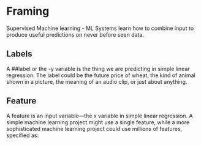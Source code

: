 # Framing

Supervised Machine learning -
     ML Systems learn how to combine input to produce useful predictions on never before seen data.
     
     
## Labels
   A ##label or the -y variable is the thing we are predicting in simple linear regression. The label could be the future price of wheat, the kind of animal shown in a picture, the meaning of an audio clip, or just about anything.
   
## Feature
   A feature is an input variable—the x variable in simple linear regression. A simple machine learning project might use a single feature, while a more sophisticated machine learning project could use millions of features, specified as:

                          
